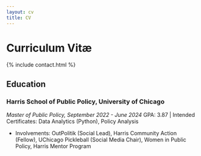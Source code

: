 ```yaml
---
layout: cv
title: CV
---
```


# Curriculum Vitæ

{% include contact.html %}

## Education

### Harris School of Public Policy, University of Chicago
<i>Master of Public Policy, September 2022 - June 2024</i>
GPA: 3.87 | Intended Certificates: Data Analytics (Python), Policy Analysis 
* Involvements: OutPolitik (Social Lead), Harris Community Action (Fellow), UChicago Pickleball (Social Media Chair), Women in Public Policy, Harris Mentor Program
